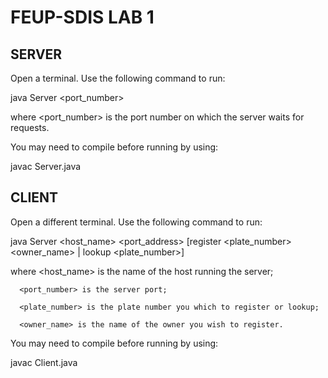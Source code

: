 # FEUP-SDIS LAB 1

## SERVER

Open a terminal. Use the following command to run:

java Server <port_number>

where <port_number> is the port number on which the server waits for requests.


You may need to compile before running by using:

javac Server.java


## CLIENT

Open a different terminal. Use the following command to run:

java Server <host_name> <port_address> [register <plate_number> <owner_name> | lookup <plate_number>]

where <host_name> is the name of the host running the server;
      
      <port_number> is the server port;
      
      <plate_number> is the plate number you which to register or lookup; 
      
      <owner_name> is the name of the owner you wish to register.


You may need to compile before running by using:

javac Client.java

